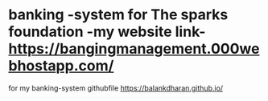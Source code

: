 # banking -system for The sparks foundation -my website link-https://bangingmanagement.000webhostapp.com/
 for my banking-system githubfile https://balankdharan.github.io/
